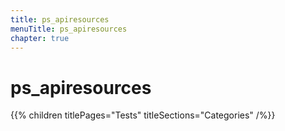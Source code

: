 ```yaml
---
title: ps_apiresources
menuTitle: ps_apiresources
chapter: true
---
```


# ps_apiresources

{{% children titlePages="Tests" titleSections="Categories" /%}}